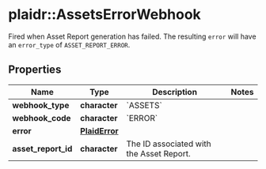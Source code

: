 # plaidr::AssetsErrorWebhook

Fired when Asset Report generation has failed. The resulting `error` will have an `error_type` of `ASSET_REPORT_ERROR`.

## Properties
Name | Type | Description | Notes
------------ | ------------- | ------------- | -------------
**webhook_type** | **character** | &#x60;ASSETS&#x60; | 
**webhook_code** | **character** | &#x60;ERROR&#x60; | 
**error** | [**PlaidError**](PlaidError.md) |  | 
**asset_report_id** | **character** | The ID associated with the Asset Report. | 


